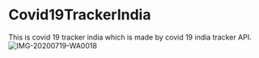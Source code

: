 # Covid19TrackerIndia
This is covid 19 tracker india which is made by covid 19 india tracker API.
![IMG-20200719-WA0018](https://user-images.githubusercontent.com/55017687/94835691-a994b000-042f-11eb-90e9-e7bc2363f294.jpg)

